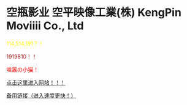 # 空瓶影业 空平映像工業(株) KengPin Moviiii Co., Ltd

<font color="yellow">114,514,191？！</font><br>

<font color="brown">1919810！！</font><br>

<font color="red">喧嚣の小猫！</font><br>

[点击这里进入网站！！！](https://cutefunny-my.sharepoint.com/:v:/g/personal/catalpacute_cutefunny_onmicrosoft_com/EXr8r3eS6q9NjwO4snesCoMBuoi_TYjJBLIQqmvnhFIk1w?e=PsVpIS)

[备用链接（进入速度更快！）](https://www.bilibili.com/video/BV1CR4y1877c)

